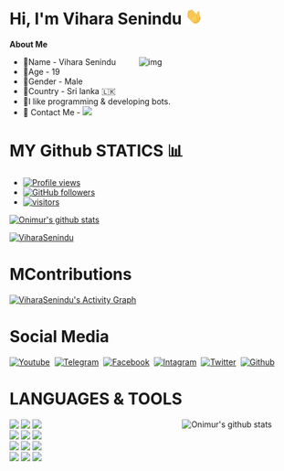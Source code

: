 # Hi, I'm Vihara Senindu <img src="https://raw.githubusercontent.com/ABSphreak/ABSphreak/master/gifs/Hi.gif" width="30px">

**About Me**

<img width="55%" align="right" alt="img " src="https://raw.githubusercontent.com/onimur/.github/master/.resources/git-header.svg" />


- 🔹Name - Vihara Senindu
- 🔹Age - 19 
- 🔹Gender - Male
- 🔹Country - Sri lanka 🇱🇰
- 🔹I like programming & developing bots.
- 🔹 Contact Me - <a href="https://t.me/ViharaSenindu"><img src="https://img.shields.io/badge/Vihara Senindu-blue.svg?logo=telegram"></a>


# MY Github STATICS 📊

- [![Profile views](https://gpvc.arturio.dev/ViharaSenindu)](https://github.com/ViharaSenindu)
- [![GitHub followers](https://img.shields.io/github/followers/ViharaSenindu.svg?style=social&label=Follow&maxAge=2592000)](https://github.com/ViharaSenindu?tab=followers)
- [![visitors](https://visitor-badge.glitch.me/badge?page_id=ViharaSenindu)](https://github.com/ViharaSenindu)


<a href="https://github.com/viharasenindu/handle-path-oz">
    <img width="55%"  alt="Onimur's github stats" src="https://github-readme-stats.vercel.app/api?username=viharasenindu&show_icons=true&theme=midnight-purple" />
  </a>


<p align="left"> <a href="https://github.com/ryo-ma/github-profile-trophy"><img src="https://github-profile-trophy.vercel.app/?username=ViharaSenindu" alt="ViharaSenindu" /></a> </p>

# MContributions

<a href="https://github.com/ViharaSenindu"><img alt="ViharaSenindu's Activity Graph" src="https://activity-graph.herokuapp.com/graph?username=ViharaSenindu&bg_color=#0000FF&color=F8D866&line=F85D7F&point=FFFFFF&hide_border=true" /></a>


# Social Media

[![Youtube](https://img.shields.io/badge/YouTube%20Channel-ff0000?style=flat&labelColor=224242&logoColor=white&for-the-badge&logo=youtube)](https://youtube.com/c/viharasenindu)&nbsp;
[![Telegram](https://img.shields.io/badge/viharasenindu%20Profile-003245?style=flat&labelColor=224242&logoColor=white&for-the-badge&logo=telegram)](https://t.me/viharasenindu)&nbsp;
[![Facebook](https://img.shields.io/badge/Follow%20me%20on%20Facebook-2533cf?style=flat&labelColor=224242&logoColor=white&for-the-badge&logo=facebook)](https://fb.me/viharasenindu)&nbsp;
[![Intagram](https://img.shields.io/badge/Follow%20me%20on%20Instagram-4d267a?style=style=flat&labelColor=224242&logoColor=white&for-the-badge&logo=instagram)](https://instagram.com/_V_2002_SE)&nbsp;
[![Twitter](https://img.shields.io/badge/Follow%20me%20on%20Twitter-098f99?style=style=flat&labelColor=224242&logoColor=white&for-the-badge&logo=twitter)](https://twitter.com/Vsenindu)&nbsp;
[![Github](https://img.shields.io/badge/Github-000000?style=style=flat&labelColor=224242&logoColor=white&for-the-badge&logo=github)](https://github.com/viharasenindu)

# LANGUAGES & TOOLS

<a href="https://github-readme-stats.vercel.app/api/top-langs/?username=viharsenindu">
    <img width="40%"align="right" alt="Onimur's github stats" src="https://github-readme-stats.vercel.app/api/top-langs/?username=viharasenindu&show_icons=true&theme=midnight-purple" />
  </a>

<!-- L&T -->
<p>
  <code><img width="10%" src="https://www.vectorlogo.zone/logos/java/java-ar21.svg"></code>
  <code><img width="10%" src="https://www.vectorlogo.zone/logos/kotlinlang/kotlinlang-ar21.svg"></code>
  <code><img width="10%" src="https://www.vectorlogo.zone/logos/android/android-ar21.svg"></code>
  <br />
  <code><img width="10%" src="https://www.vectorlogo.zone/logos/gradle/gradle-ar21.svg"></code>
  <code><img width="10%" src="https://www.vectorlogo.zone/logos/circleci/circleci-ar21.svg"></code>
  <code><img width="10%" src="https://www.vectorlogo.zone/logos/json/json-ar21.svg"></code>
  <br />
  <code><img width="10%" src="https://www.vectorlogo.zone/logos/mysql/mysql-ar21.svg"></code>
  <code><img width="10%" src="https://www.vectorlogo.zone/logos/sqlite/sqlite-ar21.svg"></code>
  <code><img width="10%" src="https://www.vectorlogo.zone/logos/firebase/firebase-ar21.svg"></code>
  <br />
  <code><img width="10%" src="https://www.vectorlogo.zone/logos/git-scm/git-scm-ar21.svg"></code>
  <code><img width="10%" src="https://www.vectorlogo.zone/logos/yaml/yaml-ar21.svg"></code>
  <code><img width="10%" src="https://www.vectorlogo.zone/logos/gnu_bash/gnu_bash-ar21.svg"></code>
</p>

<!-- end -->




